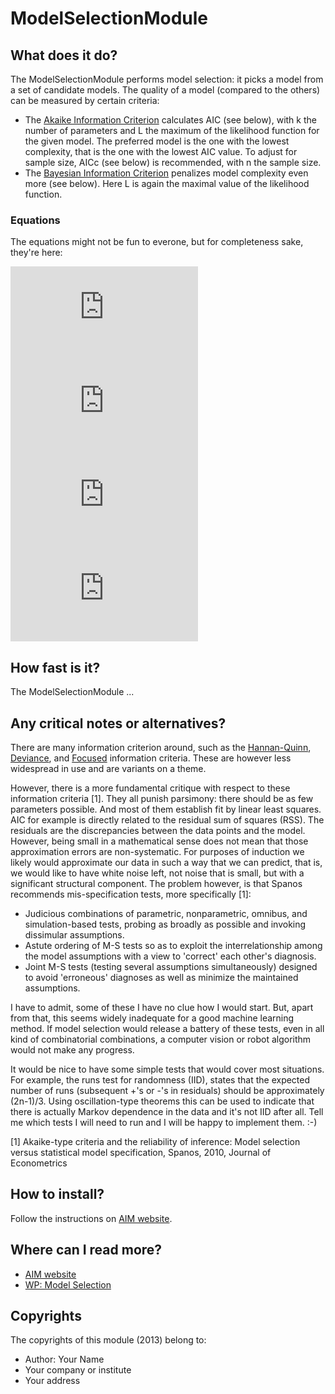 <!-- Uses markdown syntax for neat display at github. This is the most important thing to your user. Be not afraid that
	you are too long-winded. If you tell someone what the Battacharyya distance is, they probably will appreciate
	that even if they already know. Be also clear about its complexity, say if it is exponential in time or the 
	number of pixels for example. 

	Tips on syntax:
	
	Use pictures:
	  ![picture](https://raw.github.com/git_username/git_repos/master/module_name/some_doc_folder/picture.jpg)

	Use math notation (http://stackoverflow.com/questions/11256433):
	- Experiment on http://latex.codecogs.com/gif.latex?c=\sqrt{E/m} to check your equation
	- Encode the math part c=\sqrt{E/m} on http://www.url-encode-decode.com/urlencode
	- And write it in markdown syntax as:
	   ![equation](http://latex.codecogs.com/gif.latex?c%3D%5Csqrt%7BE%2Fm%7D)
	
	Equations used:
	- AIC=2*k-2*ln(L)
	- AICc=2*k-2*ln(L)+\frac{2*k*(k+1)}{n-k-1}
	- BIC=-2*ln(L)+k*ln(n)
	- L_{max}=\underset{\theta}{\operatorname{max}}\{p(x|\theta,M)\}
-->

# ModelSelectionModule

## What does it do?

The ModelSelectionModule performs model selection: it picks a model from a set of candidate models. The quality of a model (compared to the others) can be measured by certain criteria:

* The [Akaike Information Criterion](https://en.wikipedia.org/wiki/Akaike_information_criterion) calculates AIC (see below), with k the number of parameters and L the maximum of the likelihood function for the given model. The preferred model is the one with the lowest complexity, that is the one with the lowest AIC value. To adjust for sample size, AICc (see below) is recommended, with n the sample size.
* The [Bayesian Information Criterion](https://en.wikipedia.org/wiki/Bayesian_information_criterion) penalizes model complexity even more (see below). Here L is again the maximal value of the likelihood function.

### Equations

The equations might not be fun to everone, but for completeness sake, they're here:

![equation](http://latex.codecogs.com/gif.latex?AIC%3D2*k-2*ln%28L%29)
![equation](http://latex.codecogs.com/gif.latex?AICc%3D2*k-2*ln%28L%29%2B%5Cfrac%7B2*k*%28k%2B1%29%7D%7Bn-k-1%7D) 
![equation](http://latex.codecogs.com/gif.latex?BIC%3D-2*ln%28L%29%2Bk*ln%28n%29)
![equation](http://latex.codecogs.com/gif.latex?L_%7Bmax%7D%3D%5Cunderset%7B%5Ctheta%7D%7B%5Coperatorname%7Bmax%7D%7D%5C%7Bp%28x%7C%5Ctheta%2CM%29%5C%7D)

## How fast is it?

The ModelSelectionModule ...

## Any critical notes or alternatives?

There are many information criterion around, such as the [Hannan-Quinn](https://en.wikipedia.org/wiki/Hannan%E2%80%93Quinn_information_criterion), [Deviance](https://en.wikipedia.org/wiki/Deviance_information_criterion), and [Focused](https://en.wikipedia.org/wiki/Focused_information_criterion) information criteria. These are however less widespread in use and are variants on a theme.

However, there is a more fundamental critique with respect to these information criteria [1]. They all punish parsimony: there should be as few parameters possible. And most of them establish fit by linear least squares. AIC for example is directly related to the residual sum of squares (RSS). The residuals are the discrepancies between the data points and the model. However, being small in a mathematical sense does not mean that those approximation errors are non-systematic. For purposes of induction we likely would approximate our data in such a way that we can predict, that is, we would like to have white noise left, not noise that is small, but with a significant structural component. The problem however, is that Spanos recommends mis-specification tests, more specifically [1]:

* Judicious combinations of parametric, nonparametric, omnibus, and simulation-based tests, probing as broadly as possible and invoking dissimular assumptions.
* Astute ordering of M-S tests so as to exploit the interrelationship among the model assumptions with a view to 'correct' each other's diagnosis.
* Joint M-S tests (testing several assumptions simultaneously) designed to avoid 'erroneous' diagnoses as well as minimize the maintained assumptions.

I have to admit, some of these I have no clue how I would start. But, apart from that, this seems widely inadequate for a good machine learning method. If model selection would release a battery of these tests, even in all kind of combinatorial combinations, a computer vision or robot algorithm would not make any progress.

It would be nice to have some simple tests that would cover most situations. For example, the runs test for randomness (IID), states that the expected number of runs (subsequent +'s or -'s in residuals) should be approximately (2n-1)/3. Using oscillation-type theorems this can be used to indicate that there is actually Markov dependence in the data and it's not IID after all. Tell me which tests I will need to run and I will be happy to implement them. :-)

[1] Akaike-type criteria and the reliability of inference: Model selection versus statistical model specification, Spanos, 2010, Journal of Econometrics

## How to install?

Follow the instructions on [AIM website](http://dobots.github.com/aim-bzr/). 

## Where can I read more?

* [AIM website](http://dobots.github.com/aim-bzr/) 
* [WP: Model Selection](https://en.wikipedia.org/wiki/Model_selection)

## Copyrights
The copyrights of this module (2013) belong to:

- Author: Your Name
- Your company or institute
- Your address

